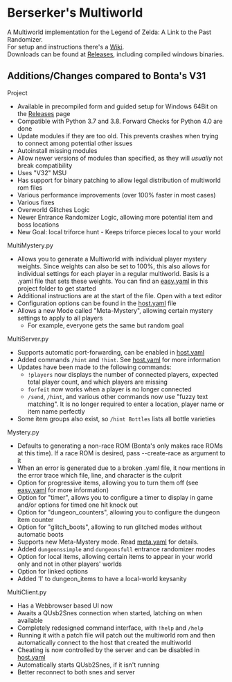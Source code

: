 Berserker's Multiworld
======================

A Multiworld implementation for the Legend of Zelda: A Link to the Past Randomizer.  
For setup and instructions there's a [Wiki](https://github.com/Berserker66/MultiWorld-Utilities/wiki).  
Downloads can be found at [Releases](https://github.com/Berserker66/MultiWorld-Utilities/releases), including compiled windows binaries.  

Additions/Changes compared to Bonta's V31
-----------------

Project
 * Available in precompiled form and guided setup for Windows 64Bit on the [Releases](https://github.com/Berserker66/MultiWorld-Utilities/releases) page
 * Compatible with Python 3.7 and 3.8. Forward Checks for Python 4.0 are done
 * Update modules if they are too old. This prevents crashes when trying to connect among potential other issues
 * Autoinstall missing modules
 * Allow newer versions of modules than specified, as they will *usually* not break compatibility
 * Uses "V32" MSU
 * Has support for binary patching to allow legal distribution of multiworld rom files
 * Various performance improvements (over 100% faster in most cases)
 * Various fixes
 * Overworld Glitches Logic
 * Newer Entrance Randomizer Logic, allowing more potential item and boss locations
 * New Goal: local triforce hunt - Keeps triforce pieces local to your world
 
MultiMystery.py
 * Allows you to generate a Multiworld with individual player mystery weights. Since weights can also be set to 100%, this also allows for individual settings for each player in a regular multiworld.
Basis is a .yaml file that sets these weights. You can find an [easy.yaml](https://github.com/Berserker66/MultiWorld-Utilities/blob/master/easy.yaml) in this project folder to get started
 * Additional instructions are at the start of the file. Open with a text editor
 * Configuration options can be found in the [host.yaml](https://github.com/Berserker66/MultiWorld-Utilities/blob/master/host.yaml) file
 * Allows a new Mode called "Meta-Mystery", allowing certain mystery settings to apply to all players
   * For example, everyone gets the same but random goal
 
 MultiServer.py
  * Supports automatic port-forwarding, can be enabled in [host.yaml](https://github.com/Berserker66/MultiWorld-Utilities/blob/master/host.yaml)
  * Added commands `/hint` and `!hint`. See [host.yaml](https://github.com/Berserker66/MultiWorld-Utilities/blob/master/host.yaml) for more information
  * Updates have been made to the following commands:
    * `!players` now displays the number of connected players, expected total player count, and which players are missing
    * `forfeit` now works when a player is no longer connected
    * `/send`, `/hint`, and various other commands now use "fuzzy text matching". It is no longer required to enter a location, player name or item name perfectly
  * Some item groups also exist, so `/hint Bottles` lists all bottle varieties

Mystery.py
 * Defaults to generating a non-race ROM (Bonta's only makes race ROMs at this time).
If a race ROM is desired, pass --create-race as argument to it
 * When an error is generated due to a broken .yaml file, it now mentions in the error trace which file, line, and character is the culprit
 * Option for progressive items, allowing you to turn them off (see [easy.yaml](https://github.com/Berserker66/MultiWorld-Utilities/blob/master/easy.yaml) for more information)
 * Option for "timer", allows you to configure a timer to display in game and/or options for timed one hit knock out
 * Option for "dungeon_counters", allowing you to configure the dungeon item counter
 * Option for "glitch_boots", allowing to run glitched modes without automatic boots
 * Supports new Meta-Mystery mode. Read [meta.yaml](https://github.com/Berserker66/MultiWorld-Utilities/blob/master/meta.yaml) for details.
 * Added `dungeonssimple` and `dungeonsfull` entrance randomizer modes
 * Option for local items, allowing certain items to appear in your world only and not in other players' worlds
 * Option for linked options
 * Added 'l' to dungeon_items to have a local-world keysanity
 
MultiClient.py
 * Has a Webbrowser based UI now
 * Awaits a QUsb2Snes connection when started, latching on when available
 * Completely redesigned command interface, with `!help` and `/help`
 * Running it with a patch file will patch out the multiworld rom and then automatically connect to the host that created the multiworld
 * Cheating is now controlled by the server and can be disabled in [host.yaml](https://github.com/Berserker66/MultiWorld-Utilities/blob/master/host.yaml)
 * Automatically starts QUsb2Snes, if it isn't running
 * Better reconnect to both snes and server
